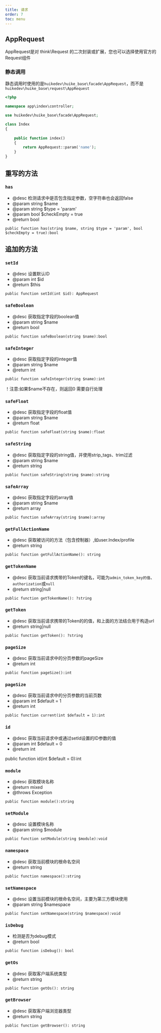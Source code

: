```yaml
---
title: 请求
order: 7
toc: menu
---
```


## AppRequest

<Alert type="info">
AppRequest是对 think\Request 的二次封装或扩展，您也可以选择使用官方的Request组件
</Alert>

### 静态调用

静态调用时使用的是`huikedev\huike_base\facade\AppRequest`，而不是`huikedev\huike_base\request\AppRequest`

```php
<?php

namespace app\index\controller;

use huikedev\huike_base\facade\AppRequest;

class Index
{
    
    public function index()
    {
		return AppRequest::param('name');
    }    
}

```

## 重写的方法

### `has`

  + @desc 检测请求中是否包含指定参数，空字符串也会返回false
  + @param string $name
  + @param string $type = 'param'
  + @param bool $checkEmpty = true
  + @return bool

`public function has(string $name, string $type = 'param', bool $checkEmpty = true):bool`


## 追加的方法

### `setId`

+ @desc 设置默认ID
+ @param int $id
+ @return $this

`public function setId(int $id): AppRequest`

### `safeBoolean`

+ @desc 获取指定字段的boolean值
+ @param string $name
+ @return bool

`public function safeBoolean(string $name):bool`

### `safeInteger`

+ @desc 获取指定字段的integer值
+ @param string $name
+ @return int

`public function safeInteger(string $name):int`

<Alert type="error">
！注意:如果$name不存在，则返回0 需要自行处理
</Alert>

### `safeFloat`

+ @desc 获取指定字段的float值
+ @param string $name
+ @return float

`public function safeFloat(string $name):float`

### `safeString`

+ @desc 获取指定字段的string值，并使用strip_tags、trim过滤
+ @param string $name
+ @return string

`public function safeString(string $name):string`

### `safeArray`

+ @desc 获取指定字段的array值
+ @param string $name
+ @return array

`public function safeArray(string $name):array`

### `getFullActionName`

+ @desc 获取被访问的方法（包含控制器）,如user.Index/profile
+ @return string

`public function getFullActionName(): string`

### `getTokenName`

+ @desc 获取当前请求携带的Token的键名，可能为`admin_token_key的值`、`authorization`或`null`
+ @return string|null

`public function getTokenName(): ?string`

### `getToken`

+ @desc 获取当前请求携带的Token的的值，和上面的方法结合用于构造url
+ @return string|null

`public function getToken(): ?string`

### `pageSize`

+ @desc 获取当前请求中的分页参数的pageSize
+ @return int

`public function pageSize():int`

### `pageSize`

+ @desc 获取当前请求中的分页参数的当前页数
+ @param int $default = 1
+ @return int

`public function current(int $default = 1):int`

### `id`

+ @desc 获取当前请求中或通过setId设置的ID参数的值
+ @param int $default = 0
+ @return int

public function id(int $default = 0):int

### `module`

+ @desc 获取模块名称
+ @return mixed
+ @throws Exception

`public function module():string`

### `setModule`

+ @desc 设置模块名称
+ @param string $module

`public function setModule(string $module):void`

### `namespace`

+ @desc 获取当前模块的根命名空间
+ @return string

`public function namespace():string`

### `setNamespace`

+ @desc 设置当前模块的根命名空间，主要为第三方模块使用
+ @param string $namespace

`public function setNamespace(string $namespace):void`

### `isDebug`

+ 检测是否为debug模式
+ @return bool

`public function isDebug(): bool`

### `getOs`

+ @desc 获取客户端系统类型
+ @return string

`public function getOs(): string`

### `getBrowser`

+ @desc 获取客户端浏览器类型
+ @return string

`public function getBrowser(): string`

